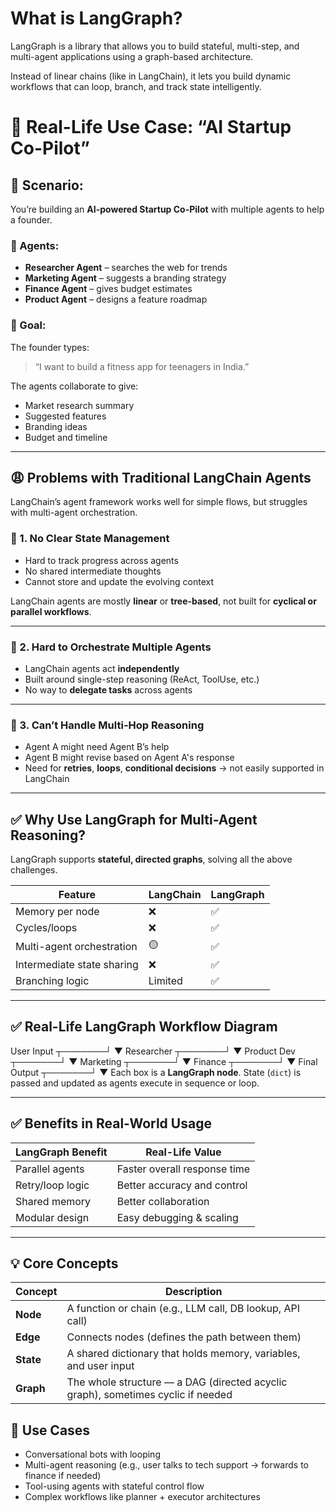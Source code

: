 # What is LangGraph?

LangGraph is a library that allows you to build stateful, multi-step, and multi-agent applications using a graph-based architecture.

Instead of linear chains (like in LangChain), it lets you build dynamic workflows that can loop, branch, and track state intelligently.


# 🧠 Real-Life Use Case: “AI Startup Co-Pilot”

## 🎯 Scenario:
You’re building an **AI-powered Startup Co-Pilot** with multiple agents to help a founder.

### 🤖 Agents:
- **Researcher Agent** – searches the web for trends
- **Marketing Agent** – suggests a branding strategy
- **Finance Agent** – gives budget estimates
- **Product Agent** – designs a feature roadmap

### 🏁 Goal:
The founder types:

> “I want to build a fitness app for teenagers in India.”

The agents collaborate to give:
- Market research summary
- Suggested features
- Branding ideas
- Budget and timeline

---

## 😩 Problems with Traditional LangChain Agents

LangChain’s agent framework works well for simple flows, but struggles with multi-agent orchestration.

### 🔴 1. No Clear State Management
- Hard to track progress across agents
- No shared intermediate thoughts
- Cannot store and update the evolving context

LangChain agents are mostly **linear** or **tree-based**, not built for **cyclical or parallel workflows**.

---

### 🔴 2. Hard to Orchestrate Multiple Agents
- LangChain agents act **independently**
- Built around single-step reasoning (ReAct, ToolUse, etc.)
- No way to **delegate tasks** across agents

---

### 🔴 3. Can’t Handle Multi-Hop Reasoning
- Agent A might need Agent B’s help
- Agent B might revise based on Agent A's response
- Need for **retries**, **loops**, **conditional decisions** → not easily supported in LangChain

---

## ✅ Why Use LangGraph for Multi-Agent Reasoning?

LangGraph supports **stateful, directed graphs**, solving all the above challenges.

| Feature                     | LangChain | LangGraph |
|----------------------------|-----------|-----------|
| Memory per node            | ❌        | ✅        |
| Cycles/loops               | ❌        | ✅        |
| Multi-agent orchestration  | 🟡        | ✅        |
| Intermediate state sharing | ❌        | ✅        |
| Branching logic            | Limited   | ✅        |

---

## ✅ Real-Life LangGraph Workflow Diagram

User Input
┬───────┘
▼
Researcher
┬───────┘
▼
Product Dev
┬───────┘
▼
Marketing
┬───────┘
▼
Finance
┬───────┘
▼
Final Output
┬───────┘
▼
Each box is a **LangGraph node**. State (`dict`) is passed and updated as agents execute in sequence or loop.

---

## ✅ Benefits in Real-World Usage

| LangGraph Benefit    | Real-Life Value              |
|----------------------|------------------------------|
| Parallel agents      | Faster overall response time |
| Retry/loop logic     | Better accuracy and control  |
| Shared memory        | Better collaboration         |
| Modular design       | Easy debugging & scaling     |

---

## 💡 Core Concepts
| Concept   | Description                                                                      |
| --------- | -------------------------------------------------------------------------------- |
| **Node**  | A function or chain (e.g., LLM call, DB lookup, API call)                        |
| **Edge**  | Connects nodes (defines the path between them)                                   |
| **State** | A shared dictionary that holds memory, variables, and user input                 |
| **Graph** | The whole structure — a DAG (directed acyclic graph), sometimes cyclic if needed |

## 🧠 Use Cases

- Conversational bots with looping
- Multi-agent reasoning (e.g., user talks to tech support → forwards to finance if needed)
- Tool-using agents with stateful control flow
- Complex workflows like planner + executor architectures

